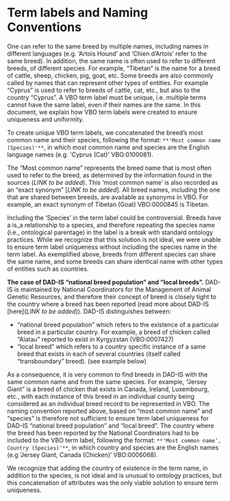 # Term labels and Naming Conventions

One can refer to the same breed by multiple names, including names in different languages (e.g. ‘Artois Hound’ and ‘Chien d’Artois’ refer to the same breed). In addition, the same name is often used to refer to different breeds, of different species. For example, “Tibetan” is the name for a breed of cattle, sheep, chicken, pig, goat, etc. Some breeds are also commonly called by names that can represent other types of entities. For example “Cyprus” is used to refer to breeds of cattle, cat, etc., but also to the country “Cyprus”. 
A VBO term label must be unique, i.e. multiple terms cannot have the same label, even if their names are the same. In this document, we explain how VBO term labels were created to ensure uniqueness and uniformity.

To create unique VBO term labels, we concatenated the breed’s most common name and their species, following the format: `**'Most common name (Species)'**`, in which most common name and species are the English language names (e.g. 'Cyprus (Cat)' VBO:0100081).

The “Most common name” represents the breed name that is most often used to refer to the breed, as determined by the information found in the sources (_LINK to be added_). This ‘most common name’ is also recorded as an “exact synonym” [_LINK to be added_]. All breed names, including the one that are shared between breeds, are available as synonyms in VBO. For example, an exact synonym of Tibetan (Goat) VBO:0000845 is Tibetan. 

Including the ‘Species’ in the term label could be controversial. Breeds have a is_a relationship to a species, and therefore repeating the species name (i.e., ontological parentage) in the label is a break with standard ontology practices.  While we recognize that this solution is not ideal, we were unable to ensure term label uniqueness without including the species name in the term label. As exemplified above, breeds from different species can share the same name, and some breeds can share identical name with other types of entities such as countries. 


**The case of DAD-IS “national breed population” and “local breeds”.** 
DAD-IS is maintained by National Coordinators for the Management of Animal Genetic Resources, and therefore their concept of breed is closely tight to the country where a breed has been reported (read more about DAD-IS [here](_LINK to be added_)). 
DAD-IS distinguishes between: 
- “national breed population” which refers to the existence of a particular breed in a particular country. For example, a breed of chicken called “Alatau” reported to exist in Kyrgyzstan (VBO:0007427)
- “local breed” which refers to a country specific instance of a same breed that exists in each of several countries (itself called “transboundary” breed). (see example below)

As a consequence, it is very common to find breeds in DAD-IS with the same common name and from the same species. For example, “Jersey Giant” is a breed of chicken that exists in Canada, Ireland, Luxembourg, etc., with each instance of this breed in an individual county being considered as an individual breed record to be represented in VBO. 
The naming convention reported above, based on “most common name” and “species” is therefore not sufficient to ensure term label uniqueness for DAD-IS “national breed population” and “local breed”. The country where the breed has been reported by the National Coordinators had to be included to the VBO term label, following the format: 
`**'Most common name’, Country (Species)'**`, in which country and species are the English names (e.g ‘Jersey Giant, Canada (Chicken)’ VBO:0006068).

We recognize that adding the country of existence in the term name, in addition to the species, is not ideal and is unusual to ontology practices, but this concatenation of attributes was the only viable solution to ensure term uniqueness. 
 

